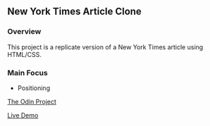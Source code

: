 ## New York Times Article Clone

### Overview

This project is a replicate version of a New York Times article using HTML/CSS.

### Main Focus

- Positioning 

[The Odin Project](https://www.theodinproject.com/courses/html-and-css/lessons/positioning-and-floating-elements)

[Live Demo](https://alex-lvl.github.io/NYT-article-clone/)
